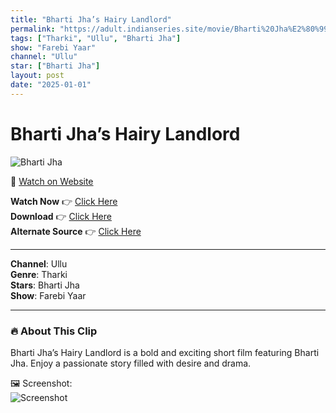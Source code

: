 ```yaml
---
title: "Bharti Jha’s Hairy Landlord"
permalink: "https://adult.indianseries.site/movie/Bharti%20Jha%E2%80%99s%20Hairy%20Landlord"
tags: ["Tharki", "Ullu", "Bharti Jha"]
show: "Farebi Yaar"
channel: "Ullu"
star: ["Bharti Jha"]
layout: post
date: "2025-01-01"
---
```


# Bharti Jha’s Hairy Landlord

![Bharti Jha](https://shorts.desisins.com/wp-content/uploads/2023/05/Bharti-Jha-Hairy-Landlord-Ullu-TellyPlay.com_.jpg)

🔗 [Watch on Website](https://adult.indianseries.site/movie/Bharti%20Jha%E2%80%99s%20Hairy%20Landlord)

**Watch Now** 👉 [Click Here](https://adult.indianseries.site/movie/Bharti%20Jha%E2%80%99s%20Hairy%20Landlord)  
**Download** 👉 [Click Here](https://adult.indianseries.site/movie/Bharti%20Jha%E2%80%99s%20Hairy%20Landlord)  
**Alternate Source** 👉 [Click Here](https://adult.indianseries.site/movie/Bharti%20Jha%E2%80%99s%20Hairy%20Landlord)

---

**Channel**: Ullu  
**Genre**: Tharki  
**Stars**: Bharti Jha  
**Show**: Farebi Yaar

---

### 🔥 About This Clip

Bharti Jha’s Hairy Landlord is a bold and exciting short film featuring Bharti Jha. Enjoy a passionate story filled with desire and drama.
 
🖼️ Screenshot:  
![Screenshot](https://shorts.desisins.com/wp-content/uploads/2023/05/Bharti-Jha-Hairy-Landlord-Ullu-TellyPlay.com_.jpg)
